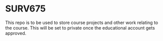 # SURV675
This repo is to be used to store course projects and other work relating to the course. This will be set to private once the educational account gets approved.
